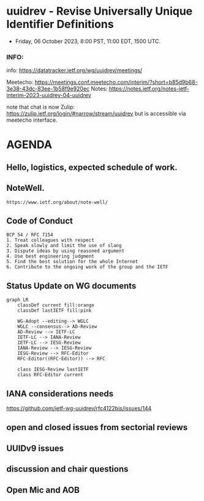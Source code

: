 # uuidrev - Revise Universally Unique Identifier Definitions

* Friday, 06 October 2023, 8:00 PST, 11:00 EDT, 1500 UTC.


### INFO:

info: https://datatracker.ietf.org/wg/uuidrev/meetings/

Meetecho: https://meetings.conf.meetecho.com/interim/?short=b85d9b68-3e38-43dc-83ee-1b58f9e920ec
Notes:    https://notes.ietf.org/notes-ietf-interim-2023-uuidrev-04-uuidrev

note that chat is now Zulip:
   https://zulip.ietf.org/login/#narrow/stream/uuidrev
but is accessible via meetecho interface.

# AGENDA

## Hello, logistics, expected schedule of work.

## NoteWell.
    https://www.ietf.org/about/note-well/

## Code of Conduct
    BCP 54 / RFC 7154
    1. Treat colleagues with respect
    2. Speak slowly and limit the use of slang
    3. Dispute ideas by using reasoned argument
    4. Use best engineering judgment
    5. Find the best solution for the whole Internet
    6. Contribute to the ongoing work of the group and the IETF

## Status Update on WG documents

```mermaid
graph LR
    classDef current fill:orange
    classDef lastIETF fill:pink

    WG-Adopt --editing--> WGLC
    WGLC --consensus--> AD-Review
    AD-Review --> IETF-LC
    IETF-LC --> IANA-Review
    IETF-LC --> IESG-Review
    IANA-Review --> IESG-Review
    IESG-Review --> RFC-Editor
    RFC-Editor((RFC-Editor)) --> RFC

    class IESG-Review lastIETF
    class RFC-Editor current
```


## IANA considerations needs

https://github.com/ietf-wg-uuidrev/rfc4122bis/issues/144

## open and closed issues from sectorial reviews

## UUIDv9 issues

## discussion and chair questions

## Open Mic and AOB

